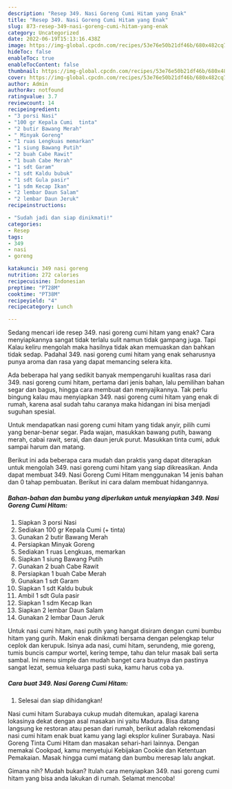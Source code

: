 ```yaml
---
description: "Resep 349. Nasi Goreng Cumi Hitam yang Enak"
title: "Resep 349. Nasi Goreng Cumi Hitam yang Enak"
slug: 873-resep-349-nasi-goreng-cumi-hitam-yang-enak
category: Uncategorized
date: 2022-06-19T15:13:16.438Z
image: https://img-global.cpcdn.com/recipes/53e76e50b21df46b/680x482cq70/349-nasi-goreng-cumi-hitam-foto-resep-utama.jpg
hideToc: false
enableToc: true
enableTocContent: false
thumbnail: https://img-global.cpcdn.com/recipes/53e76e50b21df46b/680x482cq70/349-nasi-goreng-cumi-hitam-foto-resep-utama.jpg
cover: https://img-global.cpcdn.com/recipes/53e76e50b21df46b/680x482cq70/349-nasi-goreng-cumi-hitam-foto-resep-utama.jpg
author: Admin
authorAv: notfound
ratingvalue: 3.7
reviewcount: 14
recipeingredient:
- "3 porsi Nasi"
- "100 gr Kepala Cumi  tinta"
- "2 butir Bawang Merah"
- " Minyak Goreng"
- "1 ruas Lengkuas memarkan"
- "1 siung Bawang Putih"
- "2 buah Cabe Rawit"
- "1 buah Cabe Merah"
- "1 sdt Garam"
- "1 sdt Kaldu bubuk"
- "1 sdt Gula pasir"
- "1 sdm Kecap Ikan"
- "2 lembar Daun Salam"
- "2 lembar Daun Jeruk"
recipeinstructions:

- "Sudah jadi dan siap dinikmati!"
categories:
- Resep
tags:
- 349
- nasi
- goreng

katakunci: 349 nasi goreng 
nutrition: 272 calories
recipecuisine: Indonesian
preptime: "PT28M"
cooktime: "PT38M"
recipeyield: "4"
recipecategory: Lunch

---
```



Sedang mencari ide resep 349. nasi goreng cumi hitam yang enak? Cara menyiapkannya sangat tidak terlalu sulit namun tidak gampang juga. Tapi Kalau keliru mengolah maka hasilnya tidak akan memuaskan dan bahkan tidak sedap. Padahal 349. nasi goreng cumi hitam yang enak seharusnya punya aroma dan rasa yang dapat memancing selera kita.


Ada beberapa hal yang sedikit banyak mempengaruhi kualitas rasa dari 349. nasi goreng cumi hitam, pertama dari jenis bahan, lalu pemilihan bahan segar dan bagus, hingga cara membuat dan menyajikannya. Tak perlu bingung kalau mau menyiapkan 349. nasi goreng cumi hitam yang enak di rumah, karena asal sudah tahu caranya maka hidangan ini bisa menjadi suguhan spesial.

Untuk mendapatkan nasi goreng cumi hitam yang tidak anyir, pilih cumi yang benar-benar segar. Pada wajan, masukkan bawang putih, bawang merah, cabai rawit, serai, dan daun jeruk purut. Masukkan tinta cumi, aduk sampai harum dan matang.


Berikut ini ada beberapa cara mudah dan praktis yang dapat diterapkan untuk mengolah 349. nasi goreng cumi hitam yang siap dikreasikan. Anda dapat membuat 349. Nasi Goreng Cumi Hitam menggunakan 14 jenis bahan dan 0 tahap pembuatan. Berikut ini cara dalam membuat hidangannya.

<!--inarticleads1-->

##### Bahan-bahan dan bumbu yang diperlukan untuk menyiapkan 349. Nasi Goreng Cumi Hitam:

1. Siapkan 3 porsi Nasi
1. Sediakan 100 gr Kepala Cumi (+ tinta)
1. Gunakan 2 butir Bawang Merah
1. Persiapkan  Minyak Goreng
1. Sediakan 1 ruas Lengkuas, memarkan
1. Siapkan 1 siung Bawang Putih
1. Gunakan 2 buah Cabe Rawit
1. Persiapkan 1 buah Cabe Merah
1. Gunakan 1 sdt Garam
1. Siapkan 1 sdt Kaldu bubuk
1. Ambil 1 sdt Gula pasir
1. Siapkan 1 sdm Kecap Ikan
1. Siapkan 2 lembar Daun Salam
1. Gunakan 2 lembar Daun Jeruk


Untuk nasi cumi hitam, nasi putih yang hangat disiram dengan cumi bumbu hitam yang gurih. Makin enak dinikmati bersama dengan pelengkap telur ceplok dan kerupuk. Isinya ada nasi, cumi hitam, serundeng, mie goreng, tumis buncis campur wortel, kering tempe, tahu dan telur masak bali serta sambal. Ini menu simple dan mudah banget cara buatnya dan pastinya sangat lezat, semua keluarga pasti suka, kamu harus coba ya. 

<!--inarticleads2-->

##### Cara buat 349. Nasi Goreng Cumi Hitam:


1. Selesai dan siap dihidangkan!

Nasi cumi hitam Surabaya cukup mudah ditemukan, apalagi karena lokasinya dekat dengan asal masakan ini yaitu Madura. Bisa datang langsung ke restoran atau pesan dari rumah, berikut adalah rekomendasi nasi cumi hitam enak buat kamu yang lagi eksplor kuliner Surabaya. Nasi Goreng Tinta Cumi Hitam dan masakan sehari-hari lainnya. Dengan memakai Cookpad, kamu menyetujui Kebijakan Cookie dan Ketentuan Pemakaian. Masak hingga cumi matang dan bumbu meresap lalu angkat. 

Gimana nih? Mudah bukan? Itulah cara menyiapkan 349. nasi goreng cumi hitam yang bisa anda lakukan di rumah. Selamat mencoba!

